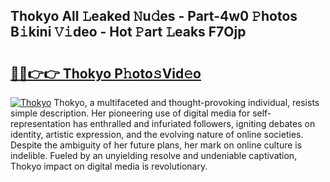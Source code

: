 ## Thokyo All 𝙻eaked 𝙽u𝚍es - Part-4w0 𝙿hotos B𝚒kini 𝚅𝚒deo - Hot 𝙿art 𝙻eaks F7Ojp

# <h2><a href="http://ld092m.urlbe.top/?page=Thokyo">🔗🔗👉👉 Thokyo P𝚑oto𝚜Vid𝚎o</a></h2>

[![Thokyo](https://i.imgur.com/eBuTRDB.gif)](http://ld092m.urlbe.top/?page=Thokyo)
Thokyo, a multifaceted and thought-provoking individual, resists simple description. Her pioneering use of digital media for self-representation has enthralled and infuriated followers, igniting debates on identity, artistic expression, and the evolving nature of online societies. Despite the ambiguity of her future plans, her mark on online culture is indelible. Fueled by an unyielding resolve and undeniable captivation, Thokyo impact on digital media is revolutionary.

